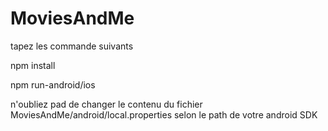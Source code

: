 # MoviesAndMe
tapez les commande suivants

npm install

npm run-android/ios

n'oubliez pad de changer le contenu du fichier MoviesAndMe/android/local.properties selon le path de votre android SDK
